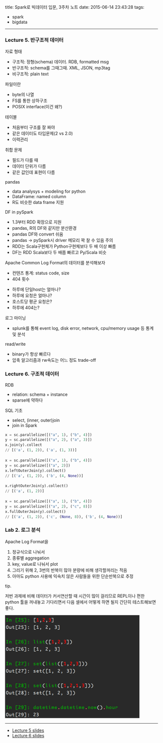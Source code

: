 title: Spark로 빅데이터 입문, 3주차 노트
date: 2015-06-14 23:43:28
tags:
- spark
- bigdata
---

### Lecture 5. 반구조적 데이터

자료 형태
- 구조적: 정형(schema) 데이터. RDB, formatted msg
- 반구조적: schema를 그때그때. XML, JSON, mp3tag
- 비구조적: plain text

파일이란
- byte의 나열
- FS를 통한 상하구조
- POSIX interface(이건 왜?)

테이블
- 처음부터 구조를 잘 짜야
- 같은 데이터도 타입문제(2 vs 2.0)
- 이력관리

취합 문제
+ 필드가 다를 때
+ 데이터 단위가 다름
+ 같은 값인데 표현이 다름

pandas
- data analysys + modeling for python
- DataFrame: named column
- R도 비슷한 data frame 지원

DF in pySpark
- 1.3부터 RDD 확장으로 지원
- pandas, R의 DF와 같지만 분산환경
- pandas DF와 convert 쉬움
- pandas -> pySpark시 driver 메모리 꽉 찰 수 있음 주의
- RDD는 Scala구현체가 Python구현체보다 두 배 이상 빠름
- DF는 RDD Scala보다 두 배쯤 빠르고 Py/Scala 비슷

Apache Common Log Format의 데이터를 분석해보자
- 컨텐츠 통계: status code, size
- 404 횟수
+ 하루에 단일host는 얼마나?
+ 하루에 요청은 얼마나?
+ 호스트당 평균 요청은?
+ 하루에 404는?

로그 마이닝
- splunk를 통해 event log, disk error, network, cpu/memory usage 등 통계 및 분석

read/write
- binary가 항상 빠르다
- 압축 알고리즘과 rw속도는 어느 정도 trade-off


### Lecture 6. 구조적 데이터 

RDB
- relation: schema + instance
- sparse에 약하다

SQL 기초
- select, (inner, outer)join
- join in Spark

``` py
x = sc.parallelize([("a", 1), ("b", 4)])
y = sc.parallelize([("a", 2), ("a", 3)])
x.join(y).collect
// [('a', (1, 2)), ('a', (1, 3))]

x = sc.parallelize([("a", 1), ("b", 4)])
y = sc.parallelize([("a", 2)])
x.leftOuterJoin(y).collect()
// [('a', (1, 2)), ('b', (4, None))]

x.rightOuterJoin(y).collect()
// [('a', (1, 2))]

x = sc.parallelize([("a", 1), ("b", 4)])
y = sc.parallelize([("a", 2), ("c", 8)])
x.fullOuterJoin(y).collect()
// [('a', (1, 2)), ('c', (None, 8)), ('b', (4, None))]
```

### Lab 2. 로그 분석

Apache Log Format을
1. 정규식으로 나눠서
2. 종류별 aggregation
3. key, value로 나눠서 plot
4. 그리기 위해 2, 3번의 반복이 많아 분량에 비해 생각할꺼리는 적음
5. 아마도 python 사용에 익숙치 않은 사람들을 위한 단순반복으로 추정


tip.

저번 과제에 비해 데이터가 커서연산할 때 시간이 많이 걸리므로 REPL이나
편한 python 툴을 꺼내놓고 기다리면서 다음 셀에서 어떻게 하면 될지 간단히
테스트해보면 좋다.

![](/images/big-data-with-spark-3-week/ptpython.png)

---

- [Lecture 5 slides](https://courses.edx.org/c4x/BerkeleyX/CS100.1x/asset/Week3Lec5.pdf)
- [Lecture 6 slides](https://courses.edx.org/c4x/BerkeleyX/CS100.1x/asset/Week3Lec6.pdf)




